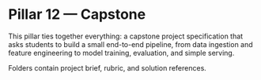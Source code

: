 # Pillar 12 — Capstone

This pillar ties together everything: a capstone project specification that asks students to build a small end-to-end pipeline, from data ingestion and feature engineering to model training, evaluation, and simple serving.

Folders contain project brief, rubric, and solution references.
